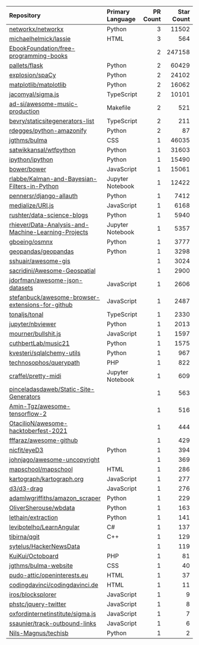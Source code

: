 | Repository | Primary Language | PR Count | Star Count |
| :-- | :-- | --: | --: |
| [networkx/networkx](https://github.com/networkx/networkx) | Python | 3 | 11502 |
| [michaelhelmick/lassie](https://github.com/michaelhelmick/lassie) | HTML | 3 | 564 |
| [EbookFoundation/free-programming-books](https://github.com/EbookFoundation/free-programming-books) |  | 2 | 247158 |
| [pallets/flask](https://github.com/pallets/flask) | Python | 2 | 60429 |
| [explosion/spaCy](https://github.com/explosion/spaCy) | Python | 2 | 24102 |
| [matplotlib/matplotlib](https://github.com/matplotlib/matplotlib) | Python | 2 | 16062 |
| [jacomyal/sigma.js](https://github.com/jacomyal/sigma.js) | TypeScript | 2 | 10101 |
| [ad-si/awesome-music-production](https://github.com/ad-si/awesome-music-production) | Makefile | 2 | 521 |
| [bevry/staticsitegenerators-list](https://github.com/bevry/staticsitegenerators-list) | TypeScript | 2 | 211 |
| [rdegges/python-amazonify](https://github.com/rdegges/python-amazonify) | Python | 2 | 87 |
| [jgthms/bulma](https://github.com/jgthms/bulma) | CSS | 1 | 46035 |
| [satwikkansal/wtfpython](https://github.com/satwikkansal/wtfpython) | Python | 1 | 31603 |
| [ipython/ipython](https://github.com/ipython/ipython) | Python | 1 | 15490 |
| [bower/bower](https://github.com/bower/bower) | JavaScript | 1 | 15061 |
| [rlabbe/Kalman-and-Bayesian-Filters-in-Python](https://github.com/rlabbe/Kalman-and-Bayesian-Filters-in-Python) | Jupyter Notebook | 1 | 12422 |
| [pennersr/django-allauth](https://github.com/pennersr/django-allauth) | Python | 1 | 7412 |
| [medialize/URI.js](https://github.com/medialize/URI.js) | JavaScript | 1 | 6168 |
| [rushter/data-science-blogs](https://github.com/rushter/data-science-blogs) | Python | 1 | 5940 |
| [rhiever/Data-Analysis-and-Machine-Learning-Projects](https://github.com/rhiever/Data-Analysis-and-Machine-Learning-Projects) | Jupyter Notebook | 1 | 5357 |
| [gboeing/osmnx](https://github.com/gboeing/osmnx) | Python | 1 | 3777 |
| [geopandas/geopandas](https://github.com/geopandas/geopandas) | Python | 1 | 3298 |
| [sshuair/awesome-gis](https://github.com/sshuair/awesome-gis) |  | 1 | 3024 |
| [sacridini/Awesome-Geospatial](https://github.com/sacridini/Awesome-Geospatial) |  | 1 | 2900 |
| [jdorfman/awesome-json-datasets](https://github.com/jdorfman/awesome-json-datasets) | JavaScript | 1 | 2606 |
| [stefanbuck/awesome-browser-extensions-for-github](https://github.com/stefanbuck/awesome-browser-extensions-for-github) | JavaScript | 1 | 2487 |
| [tonaljs/tonal](https://github.com/tonaljs/tonal) | TypeScript | 1 | 2330 |
| [jupyter/nbviewer](https://github.com/jupyter/nbviewer) | Python | 1 | 2013 |
| [mourner/bullshit.js](https://github.com/mourner/bullshit.js) | JavaScript | 1 | 1597 |
| [cuthbertLab/music21](https://github.com/cuthbertLab/music21) | Python | 1 | 1575 |
| [kvesteri/sqlalchemy-utils](https://github.com/kvesteri/sqlalchemy-utils) | Python | 1 | 967 |
| [technosophos/querypath](https://github.com/technosophos/querypath) | PHP | 1 | 822 |
| [craffel/pretty-midi](https://github.com/craffel/pretty-midi) | Jupyter Notebook | 1 | 609 |
| [pinceladasdaweb/Static-Site-Generators](https://github.com/pinceladasdaweb/Static-Site-Generators) |  | 1 | 563 |
| [Amin-Tgz/awesome-tensorflow-2](https://github.com/Amin-Tgz/awesome-tensorflow-2) |  | 1 | 516 |
| [OtacilioN/awesome-hacktoberfest-2021](https://github.com/OtacilioN/awesome-hacktoberfest-2021) |  | 1 | 444 |
| [fffaraz/awesome-github](https://github.com/fffaraz/awesome-github) |  | 1 | 429 |
| [nicfit/eyeD3](https://github.com/nicfit/eyeD3) | Python | 1 | 394 |
| [johnjago/awesome-uncopyright](https://github.com/johnjago/awesome-uncopyright) |  | 1 | 369 |
| [mapschool/mapschool](https://github.com/mapschool/mapschool) | HTML | 1 | 286 |
| [kartograph/kartograph.org](https://github.com/kartograph/kartograph.org) | JavaScript | 1 | 277 |
| [d3/d3-drag](https://github.com/d3/d3-drag) | JavaScript | 1 | 276 |
| [adamlwgriffiths/amazon_scraper](https://github.com/adamlwgriffiths/amazon_scraper) | Python | 1 | 229 |
| [OliverSherouse/wbdata](https://github.com/OliverSherouse/wbdata) | Python | 1 | 163 |
| [lethain/extraction](https://github.com/lethain/extraction) | Python | 1 | 141 |
| [levibotelho/LearnAngular](https://github.com/levibotelho/LearnAngular) | C# | 1 | 137 |
| [tibirna/qgit](https://github.com/tibirna/qgit) | C++ | 1 | 129 |
| [sytelus/HackerNewsData](https://github.com/sytelus/HackerNewsData) |  | 1 | 119 |
| [KuiKui/Octoboard](https://github.com/KuiKui/Octoboard) | PHP | 1 | 81 |
| [jgthms/bulma-website](https://github.com/jgthms/bulma-website) | CSS | 1 | 40 |
| [pudo-attic/openinterests.eu](https://github.com/pudo-attic/openinterests.eu) | HTML | 1 | 37 |
| [codingdavinci/codingdavinci.de](https://github.com/codingdavinci/codingdavinci.de) | HTML | 1 | 11 |
| [iros/blocksplorer](https://github.com/iros/blocksplorer) | JavaScript | 1 | 9 |
| [phstc/jquery-twitter](https://github.com/phstc/jquery-twitter) | JavaScript | 1 | 8 |
| [oxfordinternetinstitute/sigma.js](https://github.com/oxfordinternetinstitute/sigma.js) | JavaScript | 1 | 7 |
| [ssaunier/track-outbound-links](https://github.com/ssaunier/track-outbound-links) | JavaScript | 1 | 6 |
| [Nils-Magnus/techisb](https://github.com/Nils-Magnus/techisb) | Python | 1 | 2 |
